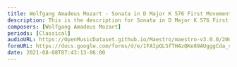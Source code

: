 ```yaml
---
title: Wolfgang Amadeus Mozart - Sonata in D Major K 576 First Movement (1)
description: This is the description for Sonata in D Major K 576 First Movement by Wolfgang Amadeus Mozart
composers: [Wolfgang Amadeus Mozart]
periods: [Classical]
audioURL: https://OpenMusicDataset.github.io/Maestro/maestro-v3.0.0/2008/MIDI-Unprocessed_07_R3_2008_01-05_ORIG_MID--AUDIO_07_R3_2008_wav--1.midi
formURL: https://docs.google.com/forms/d/e/1FAIpQLSfTH4zQKe89AUgggCda_s7_1tziGyC7fhiajPlfOKauhGmbVg/viewform
date: 2021-08-08T07:43:13-06:00
---
```

